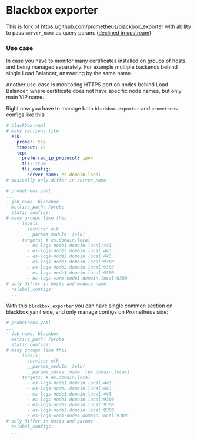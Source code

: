 # Blackbox exporter
This is fork of https://github.com/prometheus/blackbox_exporter with ability to pass `server_name` as query param. ([declined in upstream](https://github.com/prometheus/blackbox_exporter/issues/624))

### Use case
In case you have to monitor many certificates installed on groups of hosts and being managed separately.
 For example multiple backends behind single Load Balancer, answering by the same name.
 
 Another use-case is monitoring HTTPS port on nodes behind Load Balancer, where certificate does not have specific node names, but only main VIP name.
 
 Right now you have to manage both `blackbox-exporter` and `prometheus` configs like this:
 
 ```yaml
# blackbox.yaml
# many sections like
   elk:
     prober: tcp
     timeout: 5s
     tcp:
       preferred_ip_protocol: ipv4
       tls: true
       tls_config:
         server_name: es.domain.local
# basically only differ in server_name
```
 
 ```yaml
# prometheus.yaml
 ...
 - job_name: blackbox
   metrics_path: /probe
   static_configs:
 # many groups like this
     - labels:
         service: elk
         __params_module: [elk]
       targets: # es.domain.local
         - es-logs-node1.domain.local:443
         - es-logs-node2.domain.local:443
         - es-logs-node3.domain.local:443
         - es-logs-node1.domain.local:9300
         - es-logs-node2.domain.local:9300
         - es-logs-node3.domain.local:9300
         - es-logs-warm-node1.domain.local:9300
 # only differ in hosts and module name
   relabel_configs:
   ...
 ```

With this `blackbox_exporter` you can have single common section on blackbox.yaml side, and only manage configs on Prometheus side: 

 ```yaml
# prometheus.yaml
 ...
 - job_name: blackbox
   metrics_path: /probe
   static_configs:
 # many groups like this
     - labels:
         service: elk
         __params_module: [elk]
         __params_server_name: [es.domain.local]
       targets: # es.domain.local
         - es-logs-node1.domain.local:443
         - es-logs-node2.domain.local:443
         - es-logs-node3.domain.local:443
         - es-logs-node1.domain.local:9300
         - es-logs-node2.domain.local:9300
         - es-logs-node3.domain.local:9300
         - es-logs-warm-node1.domain.local:9300
 # only differ in hosts and params
   relabel_configs:
   ...
 ```
